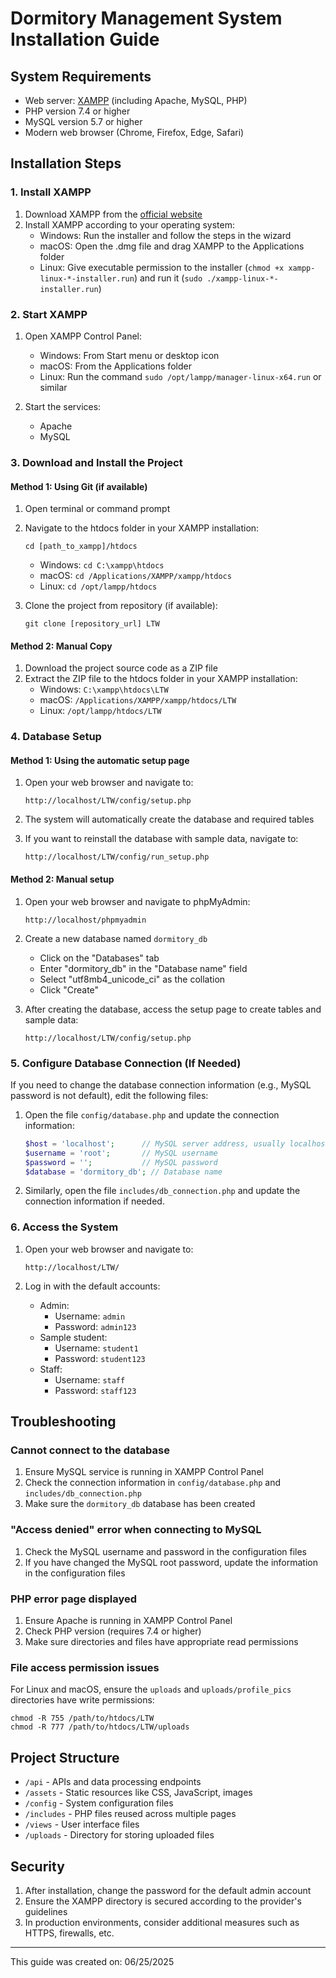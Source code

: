 # Dormitory Management System Installation Guide

## System Requirements

- Web server: [XAMPP](https://www.apachefriends.org/download.html) (including Apache, MySQL, PHP)
- PHP version 7.4 or higher
- MySQL version 5.7 or higher
- Modern web browser (Chrome, Firefox, Edge, Safari)

## Installation Steps

### 1. Install XAMPP

1. Download XAMPP from the [official website](https://www.apachefriends.org/download.html)
2. Install XAMPP according to your operating system:
   - Windows: Run the installer and follow the steps in the wizard
   - macOS: Open the .dmg file and drag XAMPP to the Applications folder
   - Linux: Give executable permission to the installer (`chmod +x xampp-linux-*-installer.run`) and run it (`sudo ./xampp-linux-*-installer.run`)

### 2. Start XAMPP

1. Open XAMPP Control Panel:
   - Windows: From Start menu or desktop icon
   - macOS: From the Applications folder
   - Linux: Run the command `sudo /opt/lampp/manager-linux-x64.run` or similar

2. Start the services:
   - Apache
   - MySQL

### 3. Download and Install the Project

#### Method 1: Using Git (if available)

1. Open terminal or command prompt
2. Navigate to the htdocs folder in your XAMPP installation:
   ```
   cd [path_to_xampp]/htdocs
   ```
   - Windows: `cd C:\xampp\htdocs`
   - macOS: `cd /Applications/XAMPP/xampp/htdocs`
   - Linux: `cd /opt/lampp/htdocs`

3. Clone the project from repository (if available):
   ```
   git clone [repository_url] LTW
   ```

#### Method 2: Manual Copy

1. Download the project source code as a ZIP file
2. Extract the ZIP file to the htdocs folder in your XAMPP installation:
   - Windows: `C:\xampp\htdocs\LTW`
   - macOS: `/Applications/XAMPP/xampp/htdocs/LTW`
   - Linux: `/opt/lampp/htdocs/LTW`

### 4. Database Setup

#### Method 1: Using the automatic setup page

1. Open your web browser and navigate to:
   ```
   http://localhost/LTW/config/setup.php
   ```

2. The system will automatically create the database and required tables
3. If you want to reinstall the database with sample data, navigate to:
   ```
   http://localhost/LTW/config/run_setup.php
   ```

#### Method 2: Manual setup

1. Open your web browser and navigate to phpMyAdmin:
   ```
   http://localhost/phpmyadmin
   ```

2. Create a new database named `dormitory_db`
   - Click on the "Databases" tab
   - Enter "dormitory_db" in the "Database name" field
   - Select "utf8mb4_unicode_ci" as the collation
   - Click "Create"

3. After creating the database, access the setup page to create tables and sample data:
   ```
   http://localhost/LTW/config/setup.php
   ```

### 5. Configure Database Connection (If Needed)

If you need to change the database connection information (e.g., MySQL password is not default), edit the following files:

1. Open the file `config/database.php` and update the connection information:
   ```php
   $host = 'localhost';      // MySQL server address, usually localhost
   $username = 'root';       // MySQL username
   $password = '';           // MySQL password
   $database = 'dormitory_db'; // Database name
   ```

2. Similarly, open the file `includes/db_connection.php` and update the connection information if needed.

### 6. Access the System

1. Open your web browser and navigate to:
   ```
   http://localhost/LTW/
   ```

2. Log in with the default accounts:
   - Admin:
     - Username: `admin`
     - Password: `admin123`
   - Sample student:
     - Username: `student1`
     - Password: `student123`
   - Staff:
     - Username: `staff`
     - Password: `staff123`

## Troubleshooting

### Cannot connect to the database

1. Ensure MySQL service is running in XAMPP Control Panel
2. Check the connection information in `config/database.php` and `includes/db_connection.php`
3. Make sure the `dormitory_db` database has been created

### "Access denied" error when connecting to MySQL

1. Check the MySQL username and password in the configuration files
2. If you have changed the MySQL root password, update the information in the configuration files

### PHP error page displayed

1. Ensure Apache is running in XAMPP Control Panel
2. Check PHP version (requires 7.4 or higher)
3. Make sure directories and files have appropriate read permissions

### File access permission issues

For Linux and macOS, ensure the `uploads` and `uploads/profile_pics` directories have write permissions:
```
chmod -R 755 /path/to/htdocs/LTW
chmod -R 777 /path/to/htdocs/LTW/uploads
```

## Project Structure

- `/api` - APIs and data processing endpoints
- `/assets` - Static resources like CSS, JavaScript, images
- `/config` - System configuration files
- `/includes` - PHP files reused across multiple pages
- `/views` - User interface files
- `/uploads` - Directory for storing uploaded files

## Security

1. After installation, change the password for the default admin account
2. Ensure the XAMPP directory is secured according to the provider's guidelines
3. In production environments, consider additional measures such as HTTPS, firewalls, etc.

---

This guide was created on: 06/25/2025
